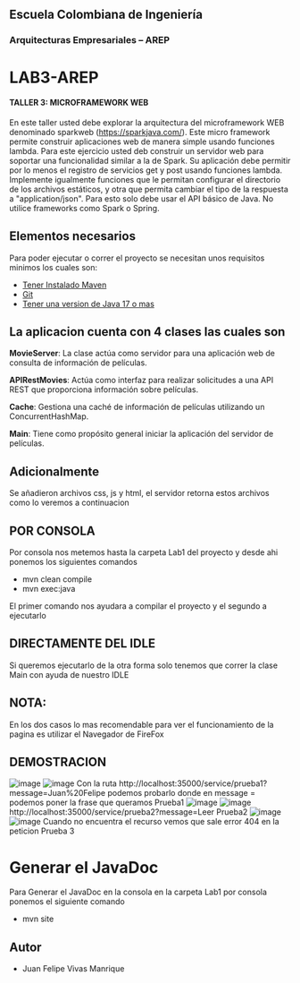 ## Escuela Colombiana de Ingeniería
### Arquitecturas Empresariales – AREP
# LAB3-AREP
#### TALLER 3: MICROFRAMEWORK WEB
En este taller usted debe explorar la arquitectura del microframework WEB denominado sparkweb (https://sparkjava.com/). Este micro framework permite construir aplicaciones web de manera simple usando funciones lambda.
Para este ejercicio usted deb construir un  servidor web para soportar una funcionalidad similar a la de Spark. Su aplicación debe permitir por lo menos el registro de servicios get y post usando funciones lambda. Implemente igualmente funciones que le permitan configurar el directorio de los archivos estáticos, y otra que permita cambiar el tipo de la respuesta a "application/json". Para esto solo debe usar el API básico de Java. No utilice frameworks como Spark o Spring.
## Elementos necesarios 
Para poder ejecutar o correr el proyecto se necesitan unos requisitos minimos los cuales son:
* [Tener Instalado Maven](https://maven.apache.org/download.cgi)
* [Git](https://git-scm.com/downloads)
* [Tener una version de Java 17 o mas](https://www.oracle.com/co/java/technologies/downloads/)
## La aplicacion cuenta con 4 clases las cuales son

**MovieServer**: La clase actúa como servidor para una aplicación web de consulta de información de películas.

**APIRestMovies**: Actúa como interfaz para realizar solicitudes a una API REST que proporciona información sobre películas.

**Cache**: Gestiona una caché de información de películas utilizando un ConcurrentHashMap.

**Main**: Tiene como propósito general iniciar la aplicación del servidor de películas.

## Adicionalmente
Se añadieron archivos css, js y html, el servidor retorna estos archivos como lo veremos a continuacion

## POR CONSOLA
Por consola nos metemos hasta la carpeta Lab1 del proyecto y desde ahi ponemos los siguientes comandos

* mvn clean compile
* mvn exec:java
  
El primer comando nos ayudara a compilar el proyecto y el segundo a ejecutarlo

## DIRECTAMENTE DEL IDLE
Si queremos ejecutarlo de la otra forma solo tenemos que correr la clase Main con ayuda de nuestro IDLE

## NOTA:
En los dos casos lo mas recomendable para ver el funcionamiento de la pagina es utilizar el Navegador de FireFox

## DEMOSTRACION
![image](https://github.com/JuanFe2001/LAB3-AREP/assets/123691538/66930ab4-f1ba-4041-9616-8b37dfa045da)
![image](https://github.com/JuanFe2001/LAB3-AREP/assets/123691538/70029c6b-6e25-4f9b-bd34-2b13720d9fd5)
Con la ruta http://localhost:35000/service/prueba1?message=Juan%20Felipe podemos probarlo donde en message =
podemos poner la frase que queramos
Prueba1
![image](https://github.com/JuanFe2001/LAB3-AREP/assets/123691538/0783021a-a3e8-489a-8963-b39c2be5d2c3)
![image](https://github.com/JuanFe2001/LAB3-AREP/assets/123691538/e5bb3abf-2d70-4952-aaec-15d0e645a365)
http://localhost:35000/service/prueba2?message=Leer
Prueba2
![image](https://github.com/JuanFe2001/LAB3-AREP/assets/123691538/0e84f0f5-c73f-445d-9362-07c5997e6edc)
![image](https://github.com/JuanFe2001/LAB3-AREP/assets/123691538/6f7d8c43-3753-4d57-8f84-7b0d4f324dbb)
Cuando no encuentra el recurso vemos que sale error 404 en la peticion
Prueba 3
# Generar el JavaDoc
Para Generar el JavaDoc en la consola en la carpeta Lab1 por consola ponemos el siguiente comando

* mvn site

## Autor
* Juan Felipe Vivas Manrique
